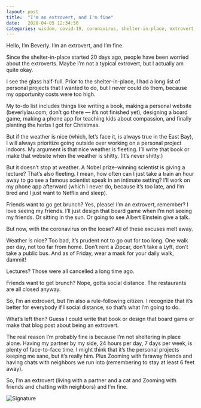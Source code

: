 ```yaml
---
layout: post
title:  "I'm an extrovert, and I'm fine"
date:   2020-04-05 12:34:56
categories: wisdom, covid-19, coronavirus, shelter-in-place, extrovert, reflection
---
```


Hello, I’m Beverly. I’m an extrovert, and I’m fine.

Since the shelter-in-place started 20 days ago, people have been worried about the extroverts. Maybe I’m not a typical extrovert, but I actually am quite okay.

I see the glass half-full. Prior to the shelter-in-place, I had a long list of personal projects that I wanted to do, but I never could do them, because my opportunity costs were too high.

My to-do list includes things like writing a book, making a personal website (beverlylau.com; don’t go there — it’s not finished yet), designing a board game, making a phone app for teaching kids about compassion, and finally planting the herbs I got for Christmas.

But if the weather is nice (which, let’s face it, is always true in the East Bay), I will always prioritize going outside over working on a personal project indoors. My argument is that nice weather is fleeting. I’ll write that book or make that website when the weather is shitty. (It’s never shitty.)

But it doesn’t stop at weather. A Nobel prize-winning scientist is giving a lecture? That’s also fleeting. I mean, how often can I just take a train an hour away to go see a famous scientist speak in an intimate setting? I’ll work on my phone app afterward (which I never do, because it’s too late, and I’m tired and I just want to Netflix and sleep).

Friends want to go get brunch? Yes, please! I’m an extrovert, remember? I love seeing my friends. I’ll just design that board game when I’m not seeing my friends. Or sitting in the sun. Or going to see Albert Einstein give a talk.

But now, with the coronavirus on the loose? All of these excuses melt away.

Weather is nice? Too bad, it’s prudent not to go out for too long. One walk per day, not too far from home. Don’t rent a Zipcar, don’t take a Lyft, don’t take a public bus. And as of Friday, wear a mask for your daily walk, dammit!

Lectures? Those were all cancelled a long time ago.

Friends want to get brunch? Nope, gotta social distance. The restaurants are all closed anyway.

So, I’m an extrovert, but I’m also a rule-following citizen. I recognize that it’s better for everybody if I social distance, so that’s what I’m going to do.

What’s left then? Guess I could write that book or design that board game or make that blog post about being an extrovert.

The real reason I’m probably fine is because I’m not sheltering in place alone. Having my partner by my side, 24 hours per day, 7 days per week, is plenty of face-to-face time. I might think that it’s the personal projects keeping me sane, but it’s really him. Plus Zooming with faraway friends and having chats with neighbors we run into (remembering to stay at least 6 feet away).

So, I’m an extrovert (living with a partner and a cat and Zooming with friends and chatting with neighbors) and I’m fine.


![Signature]({{site.url}}/assets/clear_whale.png)  
